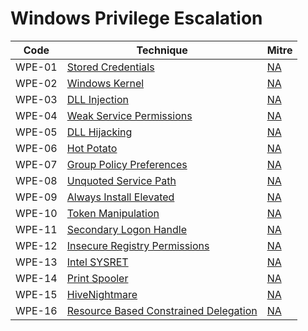 # Windows Privilege Escalation

|Code     |Technique               |Mitre     |
|---------|------------------------|----------|
|WPE-01   |[Stored Credentials](https://pentestlab.blog/2017/04/19/stored-credentials/)|[NA](https://attack.mitre.org/)|
|WPE-02   |[Windows Kernel](https://pentestlab.blog/2017/04/24/windows-kernel-exploits/)|[NA](https://attack.mitre.org/)|
|WPE-03   |[DLL Injection](https://pentestlab.blog/2017/04/04/dll-injection/)|[NA](https://attack.mitre.org/)|
|WPE-04   |[Weak Service Permissions](https://pentestlab.blog/2017/03/30/weak-service-permissions/)|[NA](https://attack.mitre.org/)|
|WPE-05   |[DLL Hijacking](https://pentestlab.blog/2017/03/27/dll-hijacking/)|[NA](https://attack.mitre.org/)|
|WPE-06   |[Hot Potato](https://pentestlab.blog/2017/04/13/hot-potato/)|[NA](https://attack.mitre.org/)|
|WPE-07   |[Group Policy Preferences](https://pentestlab.blog/2017/03/20/group-policy-preferences/)|[NA](https://attack.mitre.org/)|
|WPE-08   |[Unquoted Service Path](https://pentestlab.blog/2017/03/09/unquoted-service-path/)|[NA](https://attack.mitre.org/)|
|WPE-09   |[Always Install Elevated](https://pentestlab.blog/2017/02/28/always-install-elevated/)|[NA](https://attack.mitre.org/)|
|WPE-10   |[Token Manipulation](https://pentestlab.blog/2017/04/03/token-manipulation/)|[NA](https://attack.mitre.org/)|
|WPE-11   |[Secondary Logon Handle](https://pentestlab.blog/2017/04/07/secondary-logon-handle/)|[NA](https://attack.mitre.org/)|
|WPE-12   |[Insecure Registry Permissions](https://pentestlab.blog/2017/03/31/insecure-registry-permissions/)|[NA](https://attack.mitre.org/)|
|WPE-13   |[Intel SYSRET](https://pentestlab.blog/2017/06/14/intel-sysret/)|[NA](https://attack.mitre.org/)|
|WPE-14   |[Print Spooler](https://pentestlab.blog/2021/08/02/universal-privilege-escalation-and-persistence-printer/)|[NA](https://attack.mitre.org/)|
|WPE-15   |[HiveNightmare](https://pentestlab.blog/2021/08/16/hivenightmare/)|[NA](https://attack.mitre.org/)|
|WPE-16   |[Resource Based Constrained Delegation](https://pentestlab.blog/)|[NA](https://attack.mitre.org/)|




 
